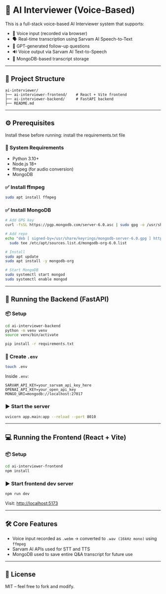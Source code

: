 # 🧠 AI Interviewer (Voice-Based)

This is a full-stack voice-based AI Interviewer system that supports:

- 🎤 Voice input (recorded via browser)
- 🗣️ Real-time transcription using Sarvam AI Speech-to-Text
- 🤖 GPT-generated follow-up questions
- 🔊 Voice output via Sarvam AI Text-to-Speech
- 💾 MongoDB-based transcript storage

---

## 📁 Project Structure

```
ai-interviewer/
├── ai-interviewer-frontend/    # React + Vite frontend
├── ai-interviewer-backend/     # FastAPI backend
├── README.md
```

---

## ⚙️ Prerequisites

Install these before running:
install the requirements.txt file

### 🧰 System Requirements

- Python 3.10+
- Node.js 18+
- ffmpeg (for audio conversion)
- MongoDB

### ✅ Install ffmpeg

```bash
sudo apt install ffmpeg
```

### ✅ Install MongoDB

```bash
# Add GPG key
curl -fsSL https://pgp.mongodb.com/server-6.0.asc | sudo gpg -o /usr/share/keyrings/mongodb-server-6.0.gpg --dearmor

# Add repo
echo "deb [ signed-by=/usr/share/keyrings/mongodb-server-6.0.gpg ] https://repo.mongodb.org/apt/ubuntu $(lsb_release -cs)/mongodb-org/6.0 multiverse" | \
  sudo tee /etc/apt/sources.list.d/mongodb-org-6.0.list

# Install
sudo apt update
sudo apt install -y mongodb-org

# Start MongoDB
sudo systemctl start mongod
sudo systemctl enable mongod
```

---

## 🚀 Running the Backend (FastAPI)

### 📦 Setup

```bash
cd ai-interviewer-backend
python -m venv venv
source venv/bin/activate

pip install -r requirements.txt
```

### 🔐 Create `.env`

```bash
touch .env
```

Inside `.env`:

```env
SARVAM_API_KEY=your_sarvam_api_key_here
OPENAI_API_KEY=your_open_api_key
MONGO_URI=mongodb://localhost:27017
```

### ▶️ Start the server

```bash
uvicorn app.main:app --reload --port 8010
```

---

## 💻 Running the Frontend (React + Vite)

### 📦 Setup

```bash
cd ai-interviewer-frontend
npm install
```

### ▶️ Start frontend dev server

```bash
npm run dev
```

Visit: [http://localhost:5173](http://localhost:5173)

---

## 🛠️ Core Features

- Voice input recorded as `.webm` → converted to `.wav (16kHz mono)` using `ffmpeg`
- Sarvam AI APIs used for STT and TTS
- MongoDB used to save entire Q&A transcript for future use

---

## 📄 License

MIT – feel free to fork and modify.
